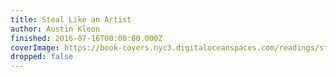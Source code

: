 ```yaml
---
title: Steal Like an Artist
author: Austin Kleon
finished: 2016-07-16T00:00:00.000Z
coverImage: https://book-covers.nyc3.digitaloceanspaces.com/readings/steal-like-an-artist-01.jpg
dropped: false
---
```


